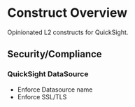 # Construct Overview

Opinionated L2 constructs for QuickSight.

## Security/Compliance

### QuickSight DataSource
* Enforce Datasource name
* Enforce SSL/TLS